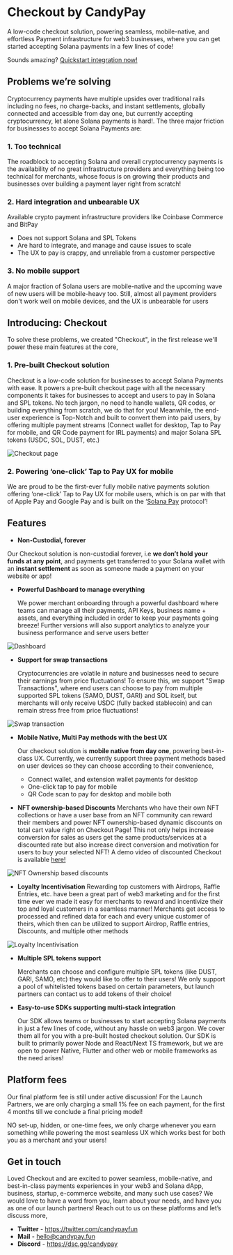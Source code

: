 # Checkout by CandyPay

A low-code checkout solution, powering seamless, mobile-native, and effortless Payment infrastructure for web3 businesses, where you can get started accepting Solana payments in a few lines of code!

Sounds amazing? [Quickstart integration now!](../checkout/quickstart.html)

## Problems we’re solving

Cryptocurrency payments have multiple upsides over traditional rails including no fees, no charge-backs, and instant settlements, globally connected and accessible from day one, but currently accepting cryptocurrency, let alone Solana payments is hard!. The three major friction for businesses to accept Solana Payments are:

### 1. Too technical

The roadblock to accepting Solana and overall cryptocurrency payments is the availability of no great infrastructure providers and everything being too technical for merchants, whose focus is on growing their products and businesses over building a payment layer right from scratch!

### 2. Hard integration and unbearable UX

Available crypto payment infrastructure providers like Coinbase Commerce and BitPay

- Does not support Solana and SPL Tokens
- Are hard to integrate, and manage and cause issues to scale
- The UX to pay is crappy, and unreliable from a customer perspective

### 3. No mobile support

A major fraction of Solana users are mobile-native and the upcoming wave of new users will be mobile-heavy too. Still, almost all payment providers don't work well on mobile devices, and the UX is unbearable for users

## Introducing: Checkout

To solve these problems, we created "Checkout", in the first release we'll power these main features at the core,

### 1. Pre-built Checkout solution

Checkout is a low-code solution for businesses to accept Solana Payments with ease. It powers a pre-built checkout page with all the necessary components it takes for businesses to accept and users to pay in Solana and SPL tokens. No tech jargon, no need to handle wallets, QR codes, or building everything from scratch, we do that for you! Meanwhile, the end-user experience is Top-Notch and built to convert them into paid users, by offering multiple payment streams (Connect wallet for desktop, Tap to Pay for mobile, and QR Code payment for IRL payments) and major Solana SPL tokens (USDC, SOL, DUST, etc.)

![Checkout page](<https://shdw-drive.genesysgo.net/BfBZRXtX2ad9dVyJnc6Tbww8egupegtiV2xiwWCBYH1h/checkout-C%20(1).png>)

### 2. Powering ‘one-click’ Tap to Pay UX for mobile

We are proud to be the first-ever fully mobile native payments solution offering ‘one-click’ Tap to Pay UX for mobile users, which is on par with that of Apple Pay and Google Pay and is built on the ‘[Solana Pay](https://solanapay.com/) protocol’!

## Features

- **Non-Custodial, forever**

Our Checkout solution is non-custodial forever, i.e **we don’t hold your funds at any point**, and payments get transferred to your Solana wallet with an **instant settlement** as soon as someone made a payment on your website or app!

- **Powerful Dashboard to manage everything**

  We power merchant onboarding through a powerful dashboard where teams can manage all their payments, API Keys, business name + assets, and everything included in order to keep your payments going breeze! Further versions will also support analytics to analyze your business performance and serve users better

![Dashboard](<https://shdw-drive.genesysgo.net/BfBZRXtX2ad9dVyJnc6Tbww8egupegtiV2xiwWCBYH1h/image%20(6).png>)

- **Support for swap transactions**

  Cryptocurrencies are volatile in nature and businesses need to secure their earnings from price fluctuations! To ensure this, we support "Swap Transactions", where end users can choose to pay from multiple supported SPL tokens (SAMO, DUST, GARI) and SOL itself, but merchants will only receive USDC (fully backed stablecoin) and can remain stress free from price fluctuations!

![Swap transaction](<https://shdw-drive.genesysgo.net/BfBZRXtX2ad9dVyJnc6Tbww8egupegtiV2xiwWCBYH1h/image%20(10).png>)

- **Mobile Native, Multi Pay methods with the best UX**

  Our checkout solution is **mobile native from day one**, powering best-in-class UX.
  Currently, we currently support three payment methods based on user devices so they can choose according to their convenience,

  - Connect wallet, and extension wallet payments for desktop
  - One-click tap to pay for mobile
  - QR Code scan to pay for desktop and mobile both

- **NFT ownership-based Discounts**
  Merchants who have their own NFT collections or have a user base from an NFT community can reward their members and power NFT ownership-based dynamic discounts on total cart value right on Checkout Page! This not only helps increase conversion for sales as users get the same products/services at a discounted rate but also increase direct conversion and motivation for users to buy your selected NFT! A demo video of discounted Checkout is available [here!](https://twitter.com/candypayfun/status/1607523025481789442?s=20&t=3iC2V2gt9PcIBBU2yvFb6w)

![NFT Ownership based discounts](<https://shdw-drive.genesysgo.net/BfBZRXtX2ad9dVyJnc6Tbww8egupegtiV2xiwWCBYH1h/image%20(11).png>)

- **Loyalty Incentivisation**
  Rewarding top customers with Airdrops, Raffle Entries, etc. have been a great part of web3 marketing and for the first time ever we made it easy for merchants to reward and incentivize their top and loyal customers in a seamless manner! Merchants get access to processed and refined data for each and every unique customer of theirs, which then can be utilized to support Airdrop, Raffle entries, Discounts, and multiple other methods

![Loyalty Incentivisation](<https://shdw-drive.genesysgo.net/BfBZRXtX2ad9dVyJnc6Tbww8egupegtiV2xiwWCBYH1h/image%20(12).png>)

- **Multiple SPL tokens support**

  Merchants can choose and configure multiple SPL tokens (like DUST, GARI, SAMO, etc) they would like to offer to their users! We only support a pool of whitelisted tokens based on certain parameters, but launch partners can contact us to add tokens of their choice!

- **Easy-to-use SDKs supporting multi-stack integration**

  Our SDK allows teams or businesses to start accepting Solana payments in just a few lines of code, without any hassle on web3 jargon. We cover them all for you with a pre-built hosted checkout solution. Our SDK is built to primarily power Node and React/Next TS framework, but we are open to power Native, Flutter and other web or mobile frameworks as the need arises!

## Platform fees

Our final platform fee is still under active discussion!
For the Launch Partners, we are only charging a small 1% fee on each payment, for the first 4 months till we conclude a final pricing model!

NO set-up, hidden, or one-time fees, we only charge whenever you earn something while powering the most seamless UX which works best for both you as a merchant and your users!

## Get in touch

Loved Checkout and are excited to power seamless, mobile-native, and best-in-class payments experiences in your web3 and Solana dApp, business, startup, e-commerce website, and many such use cases? We would love to have a word from you, learn about your needs, and have you as one of our launch partners! Reach out to us on these platforms and let’s discuss more,

- **Twitter** - https://twitter.com/candypayfun
- **Mail** - [hello@candypay.fun](mailto:hello@candypay.fun)
- **Discord** - https://dsc.gg/candypay
